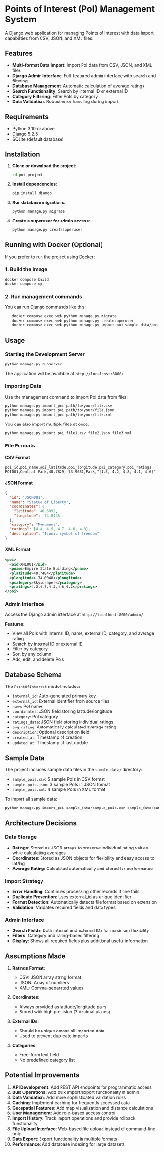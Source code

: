 # Points of Interest (PoI) Management System

A Django web application for managing Points of Interest with data import capabilities from CSV, JSON, and XML files.

## Features

- **Multi-format Data Import**: Import PoI data from CSV, JSON, and XML files
- **Django Admin Interface**: Full-featured admin interface with search and filtering
- **Database Management**: Automatic calculation of average ratings
- **Search Functionality**: Search by internal ID or external ID
- **Category Filtering**: Filter PoIs by category
- **Data Validation**: Robust error handling during import

## Requirements

- Python 3.10 or above
- Django 5.2.5
- SQLite (default database)

## Installation

1. **Clone or download the project**:
   ```bash
   cd poi_project
   ```

2. **Install dependencies**:
   ```bash
   pip install django
   ```

3. **Run database migrations**:
   ```bash
   python manage.py migrate
   ```

4. **Create a superuser for admin access**:
   ```bash
   python manage.py createsuperuser
   ```

## Running with Docker (Optional)

If you prefer to run the project using Docker:

### 1. Build the image

   ```bash
   docker compose build 
   docker compose up
   ```

### 2. Run management commands
   You can run Django commands like this:
   
   ```bash
      docker compose exec web python manage.py migrate
      docker compose exec web python manage.py createsuperuser
      docker compose exec web python manage.py import_poi sample_data/poi_data.csv
   ```

## Usage

### Starting the Development Server

```bash
python manage.py runserver
```

The application will be available at `http://localhost:8000/`

### Importing Data

Use the management command to import PoI data from files:

```bash
python manage.py import_poi path/to/your/file.csv
python manage.py import_poi path/to/your/file.json
python manage.py import_poi path/to/your/file.xml
```

You can also import multiple files at once:
```bash
python manage.py import_poi file1.csv file2.json file3.xml
```

### File Formats

#### CSV Format
```csv
poi_id,poi_name,poi_latitude,poi_longitude,poi_category,poi_ratings
POI001,Central Park,40.7829,-73.9654,Park,"[4.5, 4.2, 4.8, 4.1, 4.6]"
```

#### JSON Format
```json
{
  "id": "JSON001",
  "name": "Statue of Liberty",
  "coordinates": {
    "latitude": 40.6892,
    "longitude": -74.0445
  },
  "category": "Monument",
  "ratings": [4.8, 4.9, 4.7, 4.6, 4.8],
  "description": "Iconic symbol of freedom"
}
```

#### XML Format
```xml
<poi>
  <pid>XML001</pid>
  <pname>Empire State Building</pname>
  <platitude>40.7484</platitude>
  <plongitude>-74.0048</plongitude>
  <pcategory>Skyscraper</pcategory>
  <pratings>4.5,4.7,4.3,4.8,4.2</pratings>
</poi>
```

### Admin Interface

Access the Django admin interface at `http://localhost:8000/admin/`

**Features:**
- View all PoIs with internal ID, name, external ID, category, and average rating
- Search by internal ID or external ID
- Filter by category
- Sort by any column
- Add, edit, and delete PoIs

## Database Schema

The `PointOfInterest` model includes:
- `internal_id`: Auto-generated primary key
- `external_id`: External identifier from source files
- `name`: PoI name
- `coordinates`: JSON field storing latitude/longitude
- `category`: PoI category
- `ratings_data`: JSON field storing individual ratings
- `avg_rating`: Automatically calculated average rating
- `description`: Optional description field
- `created_at`: Timestamp of creation
- `updated_at`: Timestamp of last update

## Sample Data

The project includes sample data files in the `sample_data/` directory:
- `sample_pois.csv`: 5 sample PoIs in CSV format
- `sample_pois.json`: 3 sample PoIs in JSON format  
- `sample_pois.xml`: 4 sample PoIs in XML format

To import all sample data:
```bash
python manage.py import_poi sample_data/sample_pois.csv sample_data/sample_pois.json sample_data/sample_pois.xml
```

## Architecture Decisions

### Data Storage
- **Ratings**: Stored as JSON arrays to preserve individual rating values while calculating averages
- **Coordinates**: Stored as JSON objects for flexibility and easy access to lat/lng
- **Average Rating**: Calculated automatically and stored for performance

### Import Strategy
- **Error Handling**: Continues processing other records if one fails
- **Duplicate Prevention**: Uses external_id as unique identifier
- **Format Detection**: Automatically detects file format based on extension
- **Validation**: Validates required fields and data types

### Admin Interface
- **Search Fields**: Both internal and external IDs for maximum flexibility
- **Filters**: Category and rating-based filtering
- **Display**: Shows all required fields plus additional useful information

## Assumptions Made

1. **Ratings Format**: 
   - CSV: JSON array string format
   - JSON: Array of numbers
   - XML: Comma-separated values

2. **Coordinates**:
   - Always provided as latitude/longitude pairs
   - Stored with high precision (7 decimal places)

3. **External IDs**:
   - Should be unique across all imported data
   - Used to prevent duplicate imports

4. **Categories**:
   - Free-form text field
   - No predefined category list

## Potential Improvements

1. **API Development**: Add REST API endpoints for programmatic access
2. **Bulk Operations**: Add bulk import/export functionality in admin
3. **Data Validation**: Add more sophisticated validation rules
4. **Caching**: Implement caching for frequently accessed data
5. **Geospatial Features**: Add map visualization and distance calculations
6. **User Management**: Add role-based access control
7. **Import History**: Track import operations and provide rollback functionality
8. **File Upload Interface**: Web-based file upload instead of command-line only
9. **Data Export**: Export functionality in multiple formats
10. **Performance**: Add database indexing for large datasets